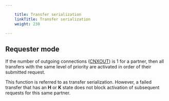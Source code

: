 ```yaml
---

    title: Transfer serialization
    linkTitle: Transfer serialization
    weight: 230

---
```

## Requester mode

If the number of outgoing connections ([CNXOUT](../../../c_intro_userinterfaces/command_summary/parameter_intro/cnxout))
is 1 for a partner, then all transfers with the same level of priority
are activated in order of their submitted request.

This function is referred to as transfer serialization. However, a failed
transfer that has an <span style="font-weight: bold;">****H****</span> or <span style="font-weight: bold;">****K****</span> state does not block activation of
subsequent requests for this same partner.
